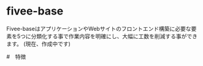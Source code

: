 # fivee-base
Fivee-baseはアプリケーションやWebサイトのフロントエンド構築に必要な要素を5つに分類化する事で作業内容を明確にし、大幅に工数を削減する事ができます。
(現在、作成中です)

#　特徴
